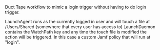 Duct Tape workflow to mimic a login trigger without having to do login trigger.

LaunchAgent runs as the currently logged in user and will touch a file at /Users/Shared (somewhere that every user has access to)
LaunchDaemon contains the WatchPath key and any time the touch file is modified the action will be triggered. In this case a custom
Jamf policy that will run at "login".
